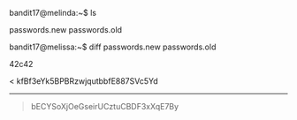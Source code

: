 bandit17@melinda:~$ ls

passwords.new  passwords.old

bandit17@melissa:~$ diff passwords.new  passwords.old

42c42

< kfBf3eYk5BPBRzwjqutbbfE887SVc5Yd

---

> bECYSoXjOeGseirUCztuCBDF3xXqE7By